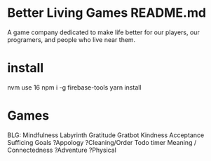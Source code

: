 # Better Living Games README.md
A game company dedicated to make life better for our players, our programers, and people who live near them.

# install
nvm use 16
npm i -g firebase-tools
yarn install

# Games
BLG:
Mindfulness
	Labyrinth
Gratitude
	Gratbot
Kindness
Acceptance
	Sufficing Goals
?Appology
?Cleaning/Order
	Todo timer
Meaning / Connectedness
?Adventure
?Physical
